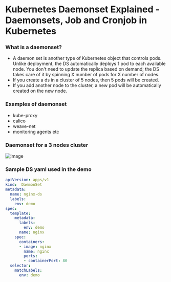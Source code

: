 # Kubernetes Daemonset Explained - Daemonsets, Job and Cronjob in Kubernetes

### What is a daemonset?
- A daemon set is another type of Kubernetes object that controls pods. Unlike deployment, the DS automatically deploys 1 pod to each available node. You don't need to update the replica based on demand; the DS takes care of it by spinning X number of pods for X number of nodes.
- If you create a ds in a cluster of 5 nodes, then 5 pods will be created.
- If you add another node to the cluster, a new pod will be automatically created on the new node.

### Examples of daemonset
- kube-proxy
- calico
- weave-net
- monitoring agents etc

### Daemonset for a 3 nodes cluster

![image](https://github.com/piyushsachdeva/CKA-2024/assets/40286378/bb803dc2-f9ab-4fe3-a0bb-0eacdfcf3ce0)



### Sample DS yaml used in the demo

```yaml
apiVersion: apps/v1
kind:  DaemonSet
metadata:
  name: nginx-ds
  labels:
    env: demo
spec:
  template:
    metadata:
      labels:
        env: demo
      name: nginx
    spec:
      containers:
      - image: nginx
        name: nginx
        ports:
        - containerPort: 80
  selector:
    matchLabels:
      env: demo
```